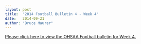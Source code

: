 ```yaml
---
layout: post
title:  "2014 Football Bulletin 4 - Week 4"
date:   2014-09-21
author: "Bruce Maurer"
---
```


[Please click here to view the OHSAA Football bulletin for Week 4.](https://storage.googleapis.com/ohsaa-websites/bulletins/2014/2014-Football-Bulletin-4-Week-4.pdf)

